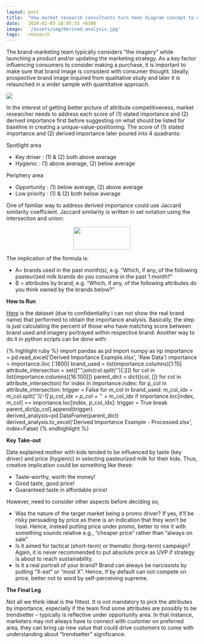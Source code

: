 ```yaml
---
layout: post
title:  "How market research consultants turn Venn diagram concept to derived importance analysis"
date:   2020-02-03 18:05:55 +0300
image:  '/assets/img/derived_analysis.jpg'
tags:   research
---
```


The brand-marketing team typically considers "the imagery" while launching a product and/or updating the marketing strategy. As a key factor influencing consumers to consider making a purchase, it is important to make sure that brand image is consistent with consumer thought. Ideally, prospective brand image inquired from qualitative study and later it is relaunched in a wider sample with quantitative approach. 

![]({{site.baseurl}}/assets/img/importance_analysis.jpg.jpg)

In the interest of getting better picture of attribute competitiveness, market researcher needs to address each score of (1) stated importance and (2) derived importance first before suggesting on what should be listed for baseline in creating a unique-value-positioning.  The score of (1) stated importance and (2) derived importance later poured into 4 quadrants:

Spotlight area
- Key driver	: (1) & (2) both above average
- Hygienic	: (1) above average, (2) below average

Periphery area
- Opportunity	: (1) below average, (2) above average
- Low priority	: (1) & (2) both below average

One of familiar way to address derived importance could use Jaccard similarity coefficient. Jaccard similarity is written in set notation using the intersection and union:

<p style="text-align: center;"><img src="https://i2.wp.com/www.displayr.com/wp-content/uploads/2018/09/Jaccard-formula.png?zoom=1.5&amp;resize=137%2C55&amp;ssl=1" alt="" width="150" height="60" style="vertical-align:middle;margin:0px 0px"/></p>

The implication of the formula is:
- A= brands used in the past month(s), e.g. “Which, if any, of the following pasteurized milk brands do you consume in the past 1 month?”
- B = attributes by brand, e.g. “Which, if any, of the following attributes do you think owned by the brands below?” 

**How to Run**

<a href="https://docs.google.com/spreadsheets/d/1qKEw-h1_iaIZQ-4PTzTFkp3-qVxk0uGD/edit?usp=share_link&amp;ouid=106328679956588939832&amp;rtpof=true&amp;sd=true">Here</a> is the dataset (due to confidentiality I can not show the real brand name) that performed to obtain the importance analysis. Basically, the step is just calculating the percent of those who have matching score between brand used and imagery portrayed within respective brand.
Another way to do it in python scripts can be done with:

{% highlight ruby %}
import pandas as pd
import numpy as np
importance = pd.read_excel('Derived Importance Example.xlsx', 'Raw Data')
importance = importance.iloc [:1800]
brand_used = list(importance.columns)[1:15]
attribute_intersection = set(["_".join(col.split('_')[:2]) for col in list(importance.columns)[16:100]])
parent_dict = dict((col, []) for col in attribute_intersection)
for index in importance.index:
    for p_col in attribute_intersection:
        trigger = False
        for m_col in brand_used:
            m_col_idx = m_col.split('_')[-1]
            p_col_idx = p_col + '_' + m_col_idx
            if importance.loc[index, m_col] == importance.loc[index, p_col_idx]:
                trigger = True
                break
        parent_dict[p_col].append(trigger)
derived_analysis=pd.DataFrame(parent_dict)
derived_analysis.to_excel('Derived Importance Example - Processed.xlsx', index=False)
{% endhighlight %}

**Key Take-out**

Data explained mother with kids tended to be influenced by taste (key driver) and price (hygienic) in selecting pasteurized milk for their kids. Thus, creative implication could be something like these:
- Taste-worthy, worth the money!
- Good taste, good price!
- Guaranteed taste in affordable price!

However, need to consider other aspects before deciding so,
- Was the nature of the target market being a promo driver? If yes, it’ll be risky persuading by price as there is an indication that they won’t be loyal. Hence, instead putting price under promo, better to mix it with something sounds relative e.g., “cheaper price” rather than “always on sale”
- Is it aimed for tactical (short-term) or thematic (long-term) campaign? Again, it is never recommended to put absolute price as UVP if strategy is about to reach sustainability.
- Is it a real portrait of your brand? Brand can always be narcissists by putting “X-est” or “most X”. Hence, if by default can not compete on price, better not to word by self-perceiving supreme. 

**The Final Leg**

Not all we think ideal is the fittest. It is not mandatory to pick the attributes by importance, especially if the team find some attributes are possibly to be trendsetter – typically is reflective under opportunity area. In that instance, marketers may not always have to connect with customer on preferred area, they can bring up new value that could drive customers to come with understanding about “trendsetter” significance.

